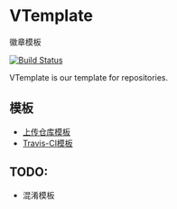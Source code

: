 # VTemplate

徽章模板

[![Build Status](https://travis-ci.org/CodePoem/VTemplate.svg?branch=master)](https://travis-ci.org/CodePoem/VTemplate)

VTemplate is our template for repositories.

## 模板

* [上传仓库模板](https://github.com/CodePoem/UploadRepository)
* [Travis-CI模板](TravisCI.md)

## TODO:

* 混淆模板